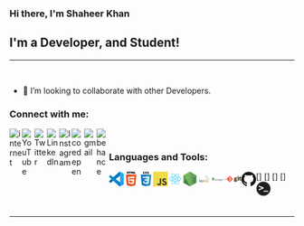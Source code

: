 ### Hi there, I'm Shaheer Khan 

## I'm a Developer, and Student!

---
<br />

- 👯 I’m looking to collaborate with other Developers.

### Connect with me:

[<img align="left" alt="internet" width="22px" src="https://github.com/shahirk48/shahirk48/blob/master/raw/images/icons/internet.png" />][website]
[<img align="left" alt="YouTube" width="22px" src="https://github.com/shahirk48/shahirk48/blob/master/raw/images/icons/youtube.png" />][youtube]
[<img align="left" alt="Twitter" width="22px" src="https://github.com/shahirk48/shahirk48/blob/master/raw/images/icons/twitter.png" />][twitter]
[<img align="left" alt="LinkedIn" width="22px" src="https://github.com/shahirk48/shahirk48/blob/master/raw/images/icons/linkedin.png" />][linkedin]
[<img align="left" alt="Instagram" width="22px" src="https://github.com/shahirk48/shahirk48/blob/master/raw/images/icons/instagram.png" />][instagram]
[<img align="left" alt="coedepen" width="22px" src="https://github.com/shahirk48/shahirk48/blob/master/raw/images/icons/codepen.png" />][codepen]
[<img align="left" alt="gmail" width="22px" src="https://github.com/shahirk48/shahirk48/blob/master/raw/images/icons/gmail.png" />][gmail]
[<img align="left" alt="behance" width="22px" src="https://github.com/shahirk48/shahirk48/blob/master/raw/images/icons/behance.png" />][behance]

<br />

### Languages and Tools:

[<img align="left" alt="Visual Studio Code" width="26px" src="https://raw.githubusercontent.com/github/explore/80688e429a7d4ef2fca1e82350fe8e3517d3494d/topics/visual-studio-code/visual-studio-code.png" />]
[<img align="left" alt="HTML5" width="26px" src="https://raw.githubusercontent.com/github/explore/80688e429a7d4ef2fca1e82350fe8e3517d3494d/topics/html/html.png" />]
[<img align="left" alt="CSS3" width="26px" src="https://raw.githubusercontent.com/github/explore/80688e429a7d4ef2fca1e82350fe8e3517d3494d/topics/css/css.png" />]
[<img align="left" alt="JavaScript" width="26px" src="https://raw.githubusercontent.com/github/explore/80688e429a7d4ef2fca1e82350fe8e3517d3494d/topics/javascript/javascript.png" />]
<img align="left" alt="React" width="26px" src="https://raw.githubusercontent.com/github/explore/80688e429a7d4ef2fca1e82350fe8e3517d3494d/topics/react/react.png" />
<img align="left" alt="Node.js" width="26px" src="https://raw.githubusercontent.com/github/explore/80688e429a7d4ef2fca1e82350fe8e3517d3494d/topics/nodejs/nodejs.png" />
<img align="left" alt="MySQL" width="26px" src="https://raw.githubusercontent.com/github/explore/80688e429a7d4ef2fca1e82350fe8e3517d3494d/topics/mysql/mysql.png" />
<img align="left" alt="MongoDB" width="26px" src="https://raw.githubusercontent.com/github/explore/80688e429a7d4ef2fca1e82350fe8e3517d3494d/topics/mongodb/mongodb.png" />
<img align="left" alt="Git" width="26px" src="https://raw.githubusercontent.com/github/explore/80688e429a7d4ef2fca1e82350fe8e3517d3494d/topics/git/git.png" />
<img align="left" alt="GitHub" width="26px" src="https://raw.githubusercontent.com/github/explore/78df643247d429f6cc873026c0622819ad797942/topics/github/github.png" />
<img align="left" alt="Terminal" width="26px" src="https://raw.githubusercontent.com/github/explore/80688e429a7d4ef2fca1e82350fe8e3517d3494d/topics/terminal/terminal.png" />

<br />
<br />


---


[website]: https://shahirk48.github.io
[twitter]: https://twitter.com/ssh_kh
[youtube]: https://www.youtube.com/channel/UCZRSLRiYX0hQRrIRfwU2sDg
[instagram]: https://www.instagram.com/k.shr__
[linkedin]: https://www.linkedin.com/in/shaheer-khan-02907315a
[codepen]: https://codepen.io/ShahirK
[gmail]: mailto:mhmmdmsk@gmail.com
[behance]: https://www.behance.net/shaheerkhan4

